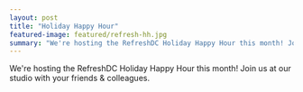 ```yaml
---
layout: post
title: "Holiday Happy Hour"
featured-image: featured/refresh-hh.jpg
summary: "We're hosting the RefreshDC Holiday Happy Hour this month! Join us at our studio with your friends & colleagues."
---
```


We're hosting the RefreshDC Holiday Happy Hour this month! Join us at our studio with your friends & colleagues.

